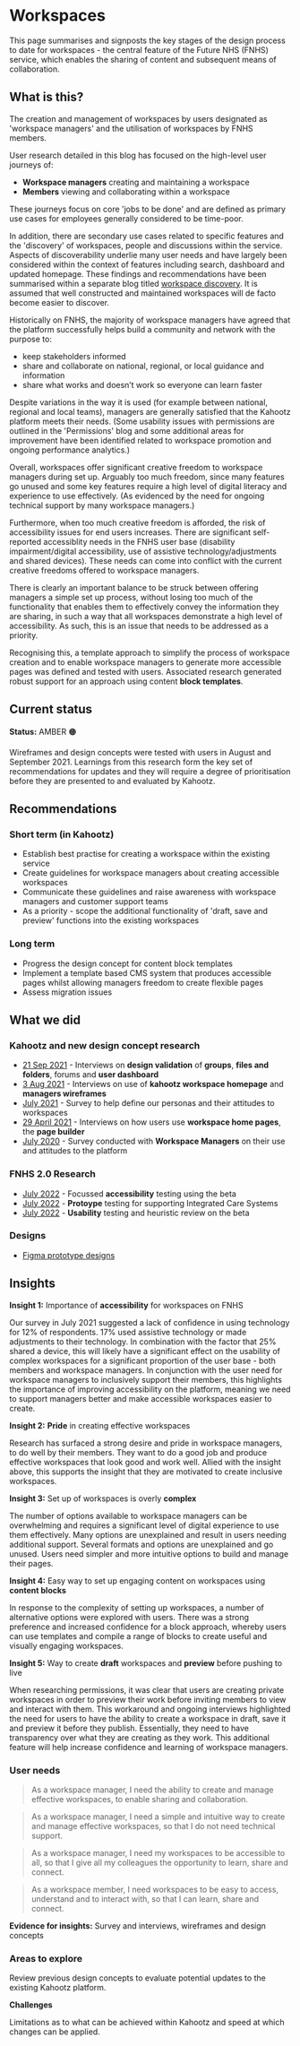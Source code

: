 # Workspaces   

This page summarises and signposts the key stages of the design process to date for workspaces - the central feature of the Future NHS (FNHS) service, which enables the sharing of content and subsequent means of collaboration.  

## What is this?  
The creation and management of workspaces by users designated as 'workspace managers' and the utilisation of workspaces by FNHS members. 

User research detailed in this blog has focused on the high-level user journeys of:
- **Workspace managers** creating and maintaining a workspace 
- **Members** viewing and collaborating within a workspace

These journeys focus on core 'jobs to be done' and are defined as primary use cases for employees generally considered to be time-poor. 

In addition, there are secondary use cases related to specific features and the 'discovery' of workspaces, people and discussions within the service. 
Aspects of discoverability underlie many user needs and have largely been considered within the context of features including search, dashboard and updated homepage. These findings and recommendations have been summarised within a separate blog titled [workspace discovery](/research/other/workspacediscovery.md). It is assumed that well constructed and maintained workspaces will de facto become easier to discover. 

Historically on FNHS, the majority of workspace managers have agreed that the platform successfully helps build a community and network with the purpose to:
- keep stakeholders informed
- share and collaborate on national, regional, or local guidance and information
- share what works and doesn’t work so everyone can learn faster 

Despite variations in the way it is used (for example between national, regional and local teams), managers are generally satisfied that the Kahootz platform meets their needs. (Some usability issues with permissions are outlined in the 'Permissions' blog and some additional areas for improvement have been identified related to workspace promotion and ongoing performance analytics.)  

Overall, workspaces offer significant creative freedom to workspace managers during set up. Arguably too much freedom, since many features go unused and some key features require a high level of digital literacy and experience to use effectively. (As evidenced by the need for ongoing technical support by many workspace managers.)

Furthermore, when too much creative freedom is afforded, the risk of accessibility issues for end users increases. There are significant self-reported accessiblity needs in the FNHS user base (disability impairment/digital accessibility, use of assistive technology/adjustments and shared devices).
These needs can come into conflict with the current creative freedoms offered to workspace managers. 

There is clearly an important balance to be struck between offering managers a simple set up process, without losing too much of the functionality that enables them to effectively convey the information they are sharing, in such a way that all workspaces demonstrate a high level of accessibility. As such, this is an issue that needs to be addressed as a priority. 

Recognising this, a template approach to simplify the process of workspace creation and to enable workspace managers to generate more accessible pages was defined and tested with users. Associated research generated robust support for an approach using content **block templates**.


## Current status  

**Status:** AMBER 🟠  

Wireframes and design concepts were tested with users in August and September 2021.
Learnings from this research form the key set of recommendations for updates and they will require a degree of prioritisation before they are presented to and evaluated by Kahootz.
 

## Recommendations  

### Short term (in Kahootz)  

* Establish best practise for creating a workspace within the existing service
* Create guidelines for workspace managers about creating accessible workspaces 
* Communicate these guidelines and raise awareness with workspace managers and customer support teams
* As a priority - scope the additional functionality of 'draft, save and preview' functions into the existing workspaces

### Long term  

* Progress the design concept for content block templates  
* Implement a template based CMS system that produces accessible pages whilst allowing managers freedom to create flexible pages
* Assess migration issues  

## What we did   

### Kahootz and new design concept research  
- [21 Sep 2021](/research/interviews/user-research-20210921.md) - Interviews on **design validation** of **groups**, **files and folders**, forums and **user dashboard**
- [3 Aug 2021](/research/interviews/user-research-20210803.md) - Interviews on use of **kahootz workspace homepage** and **managers wireframes**
- [July 2021](/research/surveys/Health&CareSector.md) - Survey to help define our personas and their attitudes to workspaces
- [29 April 2021](/research/interviews/user-research-20210429.md) - Interviews on how users use **workspace home pages**, the **page builder** 
- [July 2020](/research/surveys/managers-survey-202006.md) - Survey conducted with **Workspace Managers** on their use and attitudes to the platform  
 

### FNHS 2.0 Research  

- [July 2022](/research/other/ICS-accessibility.md) - Focussed **accessibility** testing using the beta
- [July 2022](/research/other/ICS-alpha.md) - **Protoype** testing for supporting Integrated Care Systems
- [July 2022](/research/interviews/user-research-20220701.md) - **Usability** testing and heuristic review on the beta

### Designs  

- [Figma prototype designs](https://www.figma.com/file/UA3FosZ12HILk1KEpBlDKL/Homepage-template?node-id=0%3A1)

## Insights  

**Insight 1:**   Importance of **accessibility** for workspaces on FNHS

Our survey in July 2021 suggested a lack of confidence in using technology for 12% of respondents. 17% used assistive technology or made adjustments to their technology. 
In combination with the factor that 25% shared a device, this will likely have a significant effect on the usability of complex workspaces for a significant proportion of the user base - both members and workspace managers. 
In conjunction with the user need for workspace managers to inclusively support their members, this highlights the importance of improving accessibility on the platform, meaning we need to support managers better and make accessible workspaces easier to create.

**Insight 2:**   **Pride** in creating effective workspaces

Research has surfaced a strong desire and pride in workspace managers, to do well by their members. They want to do a good job and produce effective workspaces that look good and work well. Allied with the insight above, this supports the insight that they are motivated to create inclusive workspaces.

 **Insight 3:**   Set up of workspaces is overly **complex**  

 The number of options available to workspace managers can be overwhelming and requires a significant level of digital experience to use them effectively. Many options are unexplained and result in users needing additional support.
 Several formats and options are unexplained and go unused. Users need simpler and more intuitive options to build and manage their pages.
 
 **Insight 4:**   Easy way to set up engaging content on workspaces using **content blocks**  

 In response to the complexity of setting up workspaces, a number of alternative options were explored with users. 
 There was a strong preference and increased confidence for a block approach, whereby users can use templates and compile a range of blocks to create useful and visually engaging workspaces. 
 
 **Insight 5:**   Way to create **draft** workspaces and **preview** before pushing to live

 When researching permissions, it was clear that users are creating private workspaces in order to preview their work before inviting members to view and interact with them.
 This workaround and ongoing interviews highlighted the need for users to have the ability to create a workspace in draft, save it and preview it before they publish. Essentially, they need to have transparency over what they are creating as they work. 
 This additional feature will help increase confidence and learning of workspace managers.
 

### User needs 

> As a workspace manager, I need the ability to create and manage effective workspaces, to enable sharing and collaboration.

> As a workspace manager, I need a simple and intuitive way to create and manage effective workspaces, so that I do not need technical support.
 
> As a workspace manager, I need my workspaces to be accessible to all, so that I give all my colleagues the opportunity to learn, share and connect.

> As a workspace member, I need workspaces to be easy to access, understand and to interact with, so that I can learn, share and connect.


 **Evidence for insights:** Survey and interviews, wireframes and design concepts  



### Areas to explore 

Review previous design concepts to evaluate potential updates to the existing Kahootz platform.

**Challenges** 

Limitations as to what can be achieved within Kahootz and speed at which changes can be applied.

